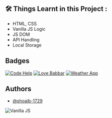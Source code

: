 
## 🛠 Things Learnt in this Project : 
- HTML, CSS 
- Vanilla JS Logic
- JS DOM
- API Handling
- Local Storage





## Badges

[![Code Help](https://img.shields.io/badge/Code-Help-green.svg)](https://choosealicense.com/licenses/mit/)
[![Love Babbar](https://img.shields.io/badge/Love-Babbar-blue.svg)](http://www.gnu.org/licenses/agpl-3.0)
[![Weather App](https://img.shields.io/badge/Weather-App-orange.svg)](https://opensource.org/licenses/)


## Authors

- [@shoaib-1729](https://www.github.com/octokatherine)


![Vanilla JS](https://kajabi-storefronts-production.kajabi-cdn.com/kajabi-storefronts-production/file-uploads/themes/2152686307/settings_images/f3578a-41de-167-b5ba-d5034efd10dc_3e68e52c-4e9b-41a5-ac2d-e5c70e99c2bb.jpg)

